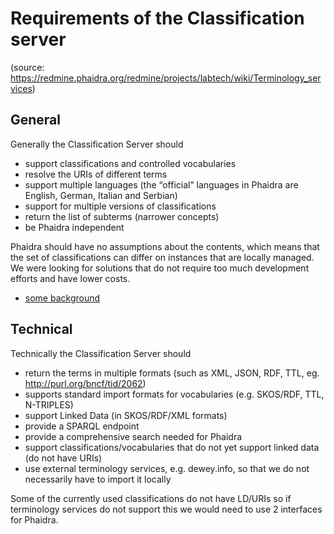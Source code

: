 # Requirements of the Classification server

(source: https://redmine.phaidra.org/redmine/projects/labtech/wiki/Terminology_services)

## General

Generally the Classification Server should
* support classifications and controlled vocabularies
* resolve the URIs of different terms
* support multiple languages (the “official” languages in Phaidra are English, German, Italian and Serbian)
* support for multiple versions of classifications
* return the list of subterms (narrower concepts)
* be Phaidra independent

Phaidra should have no assumptions about the contents, which means that the set of classifications can differ on instances that are locally managed. 
We were looking for solutions that do not require too much development efforts and have lower costs.

* [some background](https://docs.google.com/presentation/d/1RfvU-vwlAN_slJbziEtGO53BMtzENBe4HLAywnWUPOI/edit#slide=id.gb49f17f5f_0_0)

## Technical

Technically the Classification Server should 
* return the terms in multiple formats (such as XML, JSON, RDF, TTL, eg. http://purl.org/bncf/tid/2062)
* supports standard import formats for vocabularies (e.g. SKOS/RDF, TTL, N-TRIPLES)
* support Linked Data (in SKOS/RDF/XML formats)
* provide a SPARQL endpoint
* provide a comprehensive search needed for Phaidra
* support classifications/vocabularies that do not yet support linked data (do not have URIs)
* use external terminology services, e.g. dewey.info, so that we do not necessarily have to import it locally

Some of the currently used classifications do not have LD/URIs so if terminology services do not support this we would need to use 2 interfaces for Phaidra.
